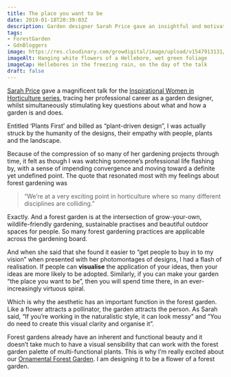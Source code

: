 ```yaml
---
title: The place you want to be
date: 2019-01-18T20:39:03Z
description: Garden designer Sarah Price gave an insightful and motivating talk at Botanic Garden Wales ‘Inspirational Women in Horticulture’ series. It piqued my curiosity about the role of aesthetics in gardening, and the wider, age-old framing of form and function.
tags: 
- ForestGarden
- GdnBloggers
image: https://res.cloudinary.com/growdigital/image/upload/v1547913131/hellebore-B0684443.jpg
imageAlt: Hanging white flowers of a Hellebore, wet green foliage
imageCap: Hellebores in the freezing rain, on the day of the talk
draft: false
---
```


[Sarah Price](http://sarahpricelandscapes.com) gave a magnificent talk for the [Inspirational Women in Horticulture series](https://botanicgarden.wales/visit/whats-on/inspirational-women-in-horticulture-2/), tracing her professional career as a garden designer, whilst simultaneously stimulating key questions about what and how a garden is and does. 

Entitled ‘Plants First’ and billed as “plant-driven design”, I was actually struck by the humanity of the designs, their empathy with people, plants and the landscape. 

Because of the compression of so many of her gardening projects through time, it felt as though I was watching someone’s professional life flashing by, with a sense of impending convergence and moving toward a definite yet undefined point. The quote that resonated most with my feelings about forest gardening was

> “We’re at a very exciting point in horticulture where so many different disciplines are colliding.”

Exactly. And a forest garden is at the intersection of grow-your-own, wildlife-friendly gardening, sustainable practises and beautiful outdoor spaces for people. So many forest gardening practices are applicable across the gardening board.

And when she said that she found it easier to “get people to buy in to my vision” when presented with her photomontages of designs, I had a flash of realisation. If people can **visualise** the application of your ideas, then your ideas are more likely to be adopted. Similarly, if you can make your garden “the place you want to be”, then you will spend time there, in an ever-increasingly virtuous spiral.

Which is why the aesthetic has an important function in the forest garden. Like a flower attracts a pollinator, the garden attracts the person. As Sarah said, “If you’re working in the naturalistic style, it can look messy” and “You do need to create this visual clarity and organise it”.

Forest gardens already have an inherent and functional beauty and it doesn’t take much to have a visual sensibility that can work with the forest garden palette of multi-functional plants. This is why I’m really excited about our [Ornamental Forest Garden](https://www.forestgarden.wales/blog/introducing-ornamental-maintenance-free-forest-garden/). I am designing it to be a flower of a forest garden.

